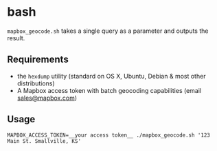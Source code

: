 # bash

`mapbox_geocode.sh` takes a single query as a parameter and outputs the result.

## Requirements

- the `hexdump` utility (standard on OS X, Ubuntu, Debian & most other distributions)
- A Mapbox access token with batch geocoding capabilities (email sales@mapbox.com)

## Usage

```
MAPBOX_ACCESS_TOKEN=__your access token__ ./mapbox_geocode.sh '123 Main St. Smallville, KS'
```